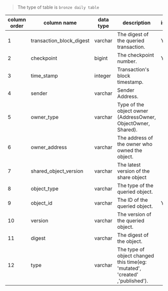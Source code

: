 > The type of table is `bronze daily table` 

| column order | column name              | data type | description                                                                  | is_unique_key |
| ------------ | ------------------------ | --------- | ---------------------------------------------------------------------------- | ------------- |
| 1            | transaction_block_digest | varchar   | The digest of the queried transaction.                                       | Y             |
| 2            | checkpoint               | bigint    | The checkpoint number.                                                       | Y             |
| 3            | time_stamp               | integer   | Transaction's block timestamp.                                               |               |
| 4            | sender                   | varchar   | Sender Address.                                                              |               |
| 5            | owner_type               | varchar   | Type of the object owner (AddressOwner, ObjectOwner, Shared).                |               |
| 6            | owner_address            | varchar   | The address of the owner who owned the object.                               |               |
| 7            | shared_object_version    | varchar   | The latest version of the share object                                       |               |
| 8            | object_type              | varchar   | The type of the queried object.                                              |               |
| 9            | object_id                | varchar   | The ID of the queried object.                                                | Y             |
| 10           | version                  | varchar   | The version of the queried object.                                           |               |
| 11           | digest                   | varchar   | The digest of the object.                                                    |               |
| 12           | type                     | varchar   | The type of object changed this time(eg: 'mutated', 'created' ,'published'). |               |
